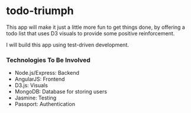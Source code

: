 todo-triumph
============

This app will make it just a little more fun to get things done, by offering a todo list that uses D3 visuals to provide some positive reinforcement.

I will build this app using test-driven development.

### Technologies To Be Involved
- Node.js/Express: Backend
- AngularJS: Frontend
- D3.js: Visuals
- MongoDB: Database for storing users
- Jasmine: Testing
- Passport: Authentication
